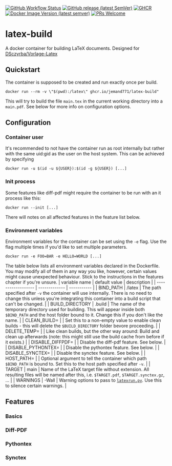 [![GitHub Workflow Status](https://img.shields.io/github/workflow/status/jemand771/latex-build/docker-build?style=for-the-badge)](https://github.com/jemand771/latex-build/actions)
[![GitHub release (latest SemVer)](https://img.shields.io/github/v/release/jemand771/latex-build?style=for-the-badge)](https://github.com/jemand771/latex-build/releases/latest)
[![GHCR](https://img.shields.io/badge/GHCR-same_as_---->-blue.svg?style=for-the-badge)](https://github.com/jemand771/latex-build/pkgs/container/latex-build)
[![Docker Image Version (latest semver)](https://img.shields.io/docker/v/jemand771/latex-build?label=docker%20hub&sort=semver&style=for-the-badge)](https://hub.docker.com/repository/docker/jemand771/latex-build)
[![PRs Welcome](https://img.shields.io/badge/Pull_requests-welcome-brightgreen.svg?style=for-the-badge)](https://github.com/jemand771/latex-build/compare)
# latex-build
A docker container for building LaTeX documents. Designed for [DSczyrba/Vorlage-Latex](https://github.com/DSczyrba/Vorlage-Latex)

## Quickstart
The container is supposed to be created and run exactly once per build.
```
docker run --rm -v \"$(pwd):/latex\" ghcr.io/jemand771/latex-build"
```
This will try to build the file `main.tex` in the current working directory into a `main.pdf`. See below for more info on configuration options.

## Configuration
### Container user
It's recommended to not have the container run as root internally but rather with the same uid:gid as the user on the host system. This can be achieved by specifying
```
docker run -u $(id -u ${USER}):$(id -g ${USER}) [...]
```

### Init process
Some features like diff-pdf might require the container to be run with an it process like this:
```
docker run --init [...]
```
There will notes on all affected features in the feature list below.


### Environment variables
Environment variables for the container can be set using the `-e` flag. Use the flag multiple times if you'd like to set multiple parameters.
```
docker run -e FOO=BAR -e HELLO=WORLD [...]
```
The table below lists all environment variables declared in the Dockerfile. You may modify all of them in any way you like, however, certain values might cause unexpected behaviour. Stick to the instructions in the features chapter if you're unsure.
| variable name      | default value | description |
| ------------------ | ------------- | ----------- |
| BIND_PATH          | /latex        | The path specified after `-v` the container will use internally. There is no need to change this unless you're integrating this container into a build script that can't be changed. |
| BUILD_DIRECTORY    | .build        | The name of the temporary directory used for building. This will appear inside both `$BIND_PATH` and the host folder bound to it. Change this if you don't like the name. |
| CLEAN_BUILD=       |               | Set this to a non-empty value to enable clean builds - this will delete the `$BUILD_DIRECTORY` folder bevore proceeding. |
| DELETE_TEMP=       |               | Like clean builds, but the other way around: Build and clean up afterwards (note: this might still use the build cache from before if it exists.) |
| DISABLE_DIFFPDF=   |               | Disable the diff-pdf feature. See below. |
| DISABLE_PYTHONTEX= |               | Disable the pythontex feature. See below. |
| DISABLE_SYNCTEX=   |               | Disable the synctex feature. See below. |
| HOST_PATH=         |               | Optional argument to tell the container which path `$BIND_PATH` is bound to. Set this to the host path specified after `-v`. |
| TARGET             | main          | Name of the LaTeX target file without extension. All resulting files will be named after this, i.e. `$TARGET.pdf`, `$TARGET.synctex.gz`, ... |
| WARNINGS           | -Wall         | Warning options to pass to [`latexrun.py`](https://github.com/aclements/latexrun). Use this to silence certain warnings. |

## Features
### Basics

### Diff-PDF

### Pythontex

### Synctex
